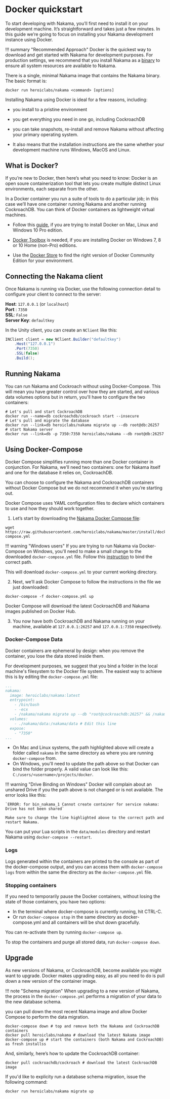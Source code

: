 # Docker quickstart

To start developing with Nakama, you’ll first need to install it on your development machine. It’s straightforward and takes just a few minutes. In this guide we’re going to focus on installing your Nakama development instance using Docker.

!!! summary "Recommended Approach"
    Docker is the quickest way to download and get started with Nakama for development purposes. For production settings, we recommend that you install Nakama as a [binary](install-binary.md) to ensure all system resources are available to Nakama.

There is a single, minimal Nakama image that contains the Nakama binary. The basic format is:

```shell fct_label="Shell"
docker run heroiclabs/nakama <command> [options]
```

Installing Nakama using Docker is ideal for a few reasons, including:

- you install to a pristine environment

- you get everything you need in one go, including CockroachDB

- you can take snapshots, re-install and remove Nakama without affecting your primary operating system.

- It also means that the installation instructions are the same whether your development machine runs Windows, MacOS and Linux.

## What is Docker?

If you’re new to Docker, then here’s what you need to know: Docker is an open soure containerization tool that lets you create multiple distinct Linux environments, each separate from the other.

In a Docker container you run a suite of tools to do a particular job; in this case we’ll have one container running Nakama and another running CockroachDB. You can think of Docker containers as lightweight virtual machines.

- Follow this [guide](https://www.docker.com/community-edition), if you are trying to install Docker on Mac, Linux and Windows 10 Pro edition.

- [Docker Toolbox](https://www.docker.com/products/docker-toolbox) is needed, if you are installing Docker on Windows 7, 8 or 10 Home (non-Pro) editions.

- Use the [Docker Store](https://store.docker.com/search?offering=community&q=&type=edition) to find the right version of Docker Community Edition for your environment.

## Connecting the Nakama client

Once Nakama is running via Docker, use the following connection detail to configure your client to connect to the server:

**Host**: `127.0.0.1` (or `localhost`)    
**Port** : `7350`     
**SSL**: `False`    
**Server Key**: `defaultkey`     

In the Unity client, you can create an `NClient` like this:
```csharp fct_label="Unity"
INClient client = new NClient.Builder("defaultkey")
    .Host("127.0.0.1")
    .Port(7350)
    .SSL(false)
    .Build();
```

## Running Nakama

You can run Nakama and Cockroach without using Docker-Compose. This will mean you have greater control over how they are started, and various data volumes options but in return, you'll have to configure the two containers:

```shell fct_label="Shell"
# Let's pull and start CockroachDB
docker run --name=db cockroachdb/cockroach start --insecure
# Let's pull and migrate the database
docker run --link=db heroiclabs/nakama migrate up --db root@db:26257
# start Nakama server
docker run --link=db -p 7350:7350 heroiclabs/nakama --db root@db:26257
```

## Using Docker-Compose

Docker Compose simplifies running more than one Docker container in conjunction. For Nakama, we’ll need two containers: one for Nakama itself and one for the database it relies on, CockroachDB.

You can choose to configure the Nakama and CockroachDB containers without Docker Compose but we do not recommend it when you’re starting out.

Docker Compose uses YAML configuration files to declare which containers to use and how they should work together.

1. Let’s start by downloading the [Nakama Docker Compose file](https://raw.githubusercontent.com/heroiclabs/nakama/master/install/docker/docker-compose.yml):

```shell fct_label="Shell"
wget https://raw.githubusercontent.com/heroiclabs/nakama/master/install/docker/docker-compose.yml
```

!!! warning "Windows users"
    If you are trying to run Nakama via Docker-Compose on Windows, you'll need to make a small change to the downloaded `docker-compose.yml` file. Follow this [instruction](#docker-compose-data) to bind the correct path.

This will download `docker-compose.yml` to your current working directory.

2. Next, we’ll ask Docker Compose to follow the instructions in the file we just downloaded:

```shell fct_label="Shell"
docker-compose -f docker-compose.yml up
```

Docker Compose will download the latest CockroachDB and Nakama images published on Docker Hub.

3. You now have both CockroachDB and Nakama running on your machine, available at `127.0.0.1:26257` and `127.0.0.1:7350` respectively.

### Docker-Compose Data

Docker containers are ephemeral by design: when you remove the container, you lose the data stored inside them.

For development purposes, we suggest that you bind a folder in the local machine's filesystem to the Docker file system. The easiest way to achieve this is by editing the `docker-compose.yml` file:

``` yml hl_lines="9" fct_label="docker-compose.yml"
...
nakama:
  image: heroiclabs/nakama:latest
  entrypoint:
    - /bin/bash
    - -ecx
    - /nakama/nakama migrate up --db "root@cockroachdb:26257" && /nakama/nakama --db "root@cockroachdb:26257"
  volumes:
    - ./nakama/data:/nakama/data # Edit this line
  expose:
    - "7350"
...
```

- On Mac and Linux systems, the path highlighted above will create a folder called `nakama` in the same directory as where you are running `docker-compose` from.
- On Windows, you'll need to update the path above so that Docker can bind the folder properly. A valid value can look like this: `C:/users/<username>/projects/docker`.

!!! warning "Drive Binding on Windows"
    Docker will complain about an unshared Drive if you the path above is not changed or is not available. The error looks like this:

    `ERROR: for bin_nakama_1 Cannot create container for service nakama: Drive has not been shared`

    Make sure to change the line highlighted above to the correct path and restart Nakama.

You can put your Lua scripts in the `data/modules` directory and restart Nakama using `docker-compose --restart`.

### Logs
Logs generated within the containers are printed to the console as part of the docker-compose output, and you can access them with `docker-compose logs` from within the same the directory as the `docker-compose.yml` file.

### Stopping containers
If you need to temporarily pause the Docker containers, without losing the state of those containers, you have two options:

- In the terminal where docker-compose is currently running, hit CTRL-C.
- Or run `docker-compose stop` in the same directory as docker-compose.yml and all containers will be shut down gracefully.

You can re-activate them by running `docker-compose up`.

To stop the containers and purge all stored data, run `docker-compose down`.

## Upgrade

As new versions of Nakama, or CockroachDB, become available you might want to upgrade. Docker makes upgrading easy, as all you need to do is pull down a new version of the container image.

!!! note "Schema migration"
    When upgrading to a new version of Nakama, the process in the `docker-compose.yml` performs a migration of your data to the new database schema.

you can pull down the most recent Nakama image and allow Docker Compose to perform the data migration.

```shell fct_label="Shell"
docker-compose down # top and remove both the Nakama and CockroachDB containers
docker pull heroiclabs/nakama # download the latest Nakama image
docker-compose up # start the containers (both Nakama and CockroachDB) as fresh installss
```

And, similarly, here’s how to update the CockroachDB container:

```shell fct_label="Shell"
docker pull cockroachdb/cockroach # download the latest CockroachDB image
```

If you'd like to explicity run a database schema migration, issue the following command:

```shell fct_label="Shell"
docker run heroiclabs/nakama migrate up
```
